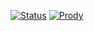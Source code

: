 [![Status](https://img.shields.io/badge/status-developing-orange)]()
[![Prody](https://img.shields.io/badge/powered%20by-ProDy-9cf)](http://prody.csb.pitt.edu/index.html)
